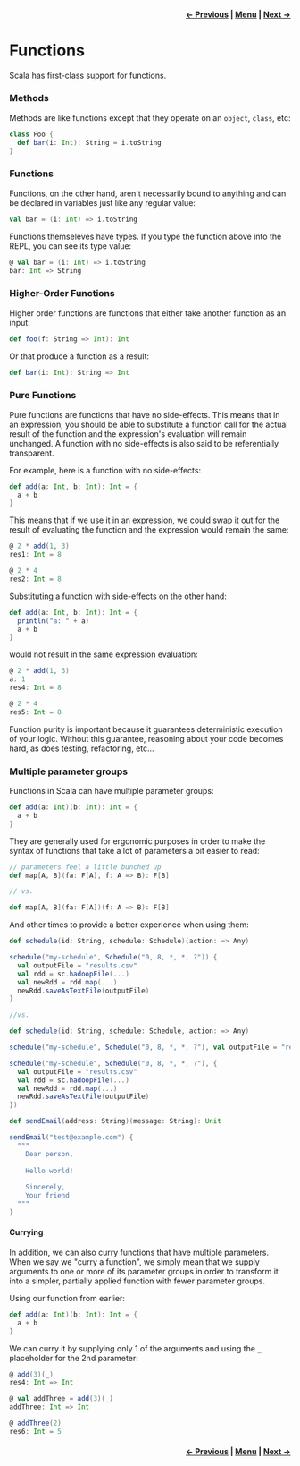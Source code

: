 <h4 align="right">
    <a href="lesson0_1_super_basics.md">← Previous</a> |
    <a href="../../../../README.md">Menu</a> |
    <a href="lesson0_3_collections.md">Next →</a>
</h4>

# Functions

Scala has first-class support for functions.

### Methods

Methods are like functions except that they operate on an `object`, `class`, etc:

```scala
class Foo {
  def bar(i: Int): String = i.toString
}
```

### Functions

Functions, on the other hand, aren't necessarily bound to anything and can be declared in variables just like any
regular value:

```scala
val bar = (i: Int) => i.toString
```

Functions themseleves have types. If you type the function above into the REPL, you can see its type value:

```scala
@ val bar = (i: Int) => i.toString
bar: Int => String
```

### Higher-Order Functions

Higher order functions are functions that either take another function as an input:

```scala
def foo(f: String => Int): Int
```

Or that produce a function as a result:

```scala
def bar(i: Int): String => Int
```

### Pure Functions

Pure functions are functions that have no side-effects. This means that in an expression, you should be able to
substitute a function call for the actual result of the function and the expression's evaluation will remain unchanged.
A function with no side-effects is also said to be referentially transparent.

For example, here is a function with no side-effects:

```scala
def add(a: Int, b: Int): Int = {
  a + b
}
```

This means that if we use it in an expression, we could swap it out for the result of evaluating the function and the
expression would remain the same:

```scala
@ 2 * add(1, 3)
res1: Int = 8

@ 2 * 4
res2: Int = 8
```

Substituting a function with side-effects on the other hand:

```scala
def add(a: Int, b: Int): Int = {
  println("a: " + a)
  a + b
}
```

would not result in the same expression evaluation:

```scala
@ 2 * add(1, 3)
a: 1
res4: Int = 8

@ 2 * 4
res5: Int = 8
```

Function purity is important because it guarantees deterministic execution of your logic. Without this guarantee,
reasoning about your code becomes hard, as does testing, refactoring, etc...

### Multiple parameter groups

Functions in Scala can have multiple parameter groups:

```scala
def add(a: Int)(b: Int): Int = {
  a + b
}
```

They are generally used for ergonomic purposes in order to make the syntax of functions that take a lot of parameters a
bit easier to read:

```scala
// parameters feel a little bunched up
def map[A, B](fa: F[A], f: A => B): F[B]

// vs.

def map[A, B](fa: F[A])(f: A => B): F[B]
```

And other times to provide a better experience when using them:

```scala
def schedule(id: String, schedule: Schedule)(action: => Any)

schedule("my-schedule", Schedule("0, 8, *, *, ?")) {
  val outputFile = "results.csv"
  val rdd = sc.hadoopFile(...)
  val newRdd = rdd.map(...)
  newRdd.saveAsTextFile(outputFile)
}

//vs.

def schedule(id: String, schedule: Schedule, action: => Any)

schedule("my-schedule", Schedule("0, 8, *, *, ?"), val outputFile = "results.csv"; val rdd = sc.hadoopFile(...); val newRdd = rdd.map(...); newRdd.saveAsTextFile(outputFile))

schedule("my-schedule", Schedule("0, 8, *, *, ?"), {
  val outputFile = "results.csv"
  val rdd = sc.hadoopFile(...)
  val newRdd = rdd.map(...)
  newRdd.saveAsTextFile(outputFile)
})
```

```scala
def sendEmail(address: String)(message: String): Unit

sendEmail("test@example.com") {
  """
    Dear person,
    
    Hello world!
    
    Sincerely,
    Your friend
  """
}
```

#### Currying

In addition, we can also curry functions that have multiple parameters. When we say we "curry a function", we simply
mean that we supply arguments to one or more of its parameter groups in order to transform it into a simpler, partially
applied function with fewer parameter groups.

Using our function from earlier:

```scala
def add(a: Int)(b: Int): Int = {
  a + b
}
```

We can curry it by supplying only 1 of the arguments and using the `_` placeholder for the 2nd parameter:

```scala
@ add(3)(_)
res4: Int => Int

@ val addThree = add(3)(_)
addThree: Int => Int

@ addThree(2)
res6: Int = 5
```

<h4 align="right">
    <a href="lesson0_1_super_basic.md">← Previous</a> |
    <a href="../../../../README.md">Menu</a> |
    <a href="lesson0_3_collections.md">Next →</a>
</h4>